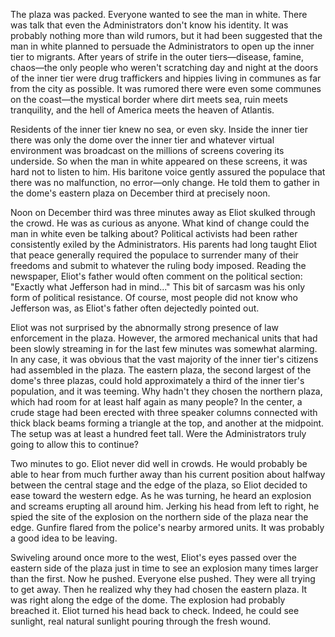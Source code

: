 The plaza was packed. Everyone wanted to see the man in white. There was talk that even the Administrators don't know his identity. It was probably nothing more than wild rumors, but it had been suggested that the man in white planned to persuade the Administrators to open up the inner tier to migrants. After years of strife in the outer tiers&mdash;disease, famine, chaos&mdash;the only people who weren't scratching day and night at the doors of the inner tier were drug traffickers and hippies living in communes as far from the city as possible. It was rumored there were even some communes on the coast—the mystical border where dirt meets sea, ruin meets tranquility, and the hell of America meets the heaven of Atlantis.

Residents of the inner tier knew no sea, or even sky. Inside the inner tier there was only the dome over the inner tier and whatever virtual environment was broadcast on the millions of screens covering its underside. So when the man in white appeared on these screens, it was hard not to listen to him. His baritone voice gently assured the populace that there was no malfunction, no error&mdash;only change. He told them to gather in the dome's eastern plaza on December third at precisely noon.

Noon on December third was three minutes away as Eliot skulked through the crowd. He was as curious as anyone. What kind of change could the man in white even be talking about? Political activists had been rather consistently exiled by the Administrators. His parents had long taught Eliot that peace generally required the populace to surrender many of their freedoms and submit to whatever the ruling body imposed. Reading the newspaper, Eliot's father would often comment on the political section: "Exactly what Jefferson had in mind..." This bit of sarcasm was his only form of political resistance. Of course, most people did not know who Jefferson was, as Eliot's father often dejectedly pointed out.

Eliot was not surprised by the abnormally strong presence of law enforcement in the plaza. However, the armored mechanical units that had been slowly streaming in for the last few minutes was somewhat alarming. In any case, it was obvious that the vast majority of the inner tier's citizens had assembled in the plaza. The eastern plaza, the second largest of the dome's three plazas, could hold approximately a third of the inner tier's population, and it was teeming. Why hadn't they chosen the northern plaza, which had room for at least half again as many people? In the center, a crude stage had been erected with three speaker columns connected with thick black beams forming a triangle at the top, and another at the midpoint. The setup was at least a hundred feet tall. Were the Administrators truly going to allow this to continue?

Two minutes to go. Eliot never did well in crowds. He would probably be able to hear from much further away than his current position about halfway between the central stage and the edge of the plaza, so Eliot decided to ease toward the western edge. As he was turning, he heard an explosion and screams erupting all around him. Jerking his head from left to right, he spied the site of the explosion on the northern side of the plaza near the edge. Gunfire flared from the police's nearby armored units. It was probably a good idea to be leaving.

Swiveling around once more to the west, Eliot's eyes passed over the eastern side of the plaza just in time to see an explosion many times larger than the first. Now he pushed. Everyone else pushed. They were all trying to get away. Then he realized why they had chosen the eastern plaza. It was right along the edge of the dome. The explosion had probably breached it. Eliot turned his head back to check. Indeed, he could see sunlight, real natural sunlight pouring through the fresh wound.

